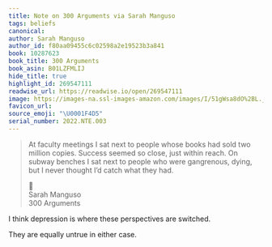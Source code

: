 ```yaml
---
title: Note on 300 Arguments via Sarah Manguso
tags: beliefs
canonical:
author: Sarah Manguso
author_id: f80aa09455c6c02598a2e19523b3a841
book: 10287623
book_title: 300 Arguments
book_asin: B01LZFMLIJ
hide_title: true
highlight_id: 269547111
readwise_url: https://readwise.io/open/269547111
image: https://images-na.ssl-images-amazon.com/images/I/51gWsa8dO%2BL._SL200_.jpg
favicon_url:
source_emoji: "\U0001F4D5"
serial_number: 2022.NTE.003
---
```

> At faculty meetings I sat next to people whose books had sold two million copies. Success seemed so close, just within reach. On subway benches I sat next to people who were gangrenous, dying, but I never thought I’d catch what they had.
> <div class="quoteback-footer"><div class="quoteback-avatar"><span class="mini-emoji"> 📕</span></div><div class="quoteback-metadata"><div class="metadata-inner"><span style="display:none">FROM:</span><div aria-label="Sarah Manguso" class="quoteback-author"> Sarah Manguso</div><div aria-label="300 Arguments" class="quoteback-title"> 300 Arguments</div></div></div></div>

I think depression is where these perspectives are switched.

They are equally untrue in either case.